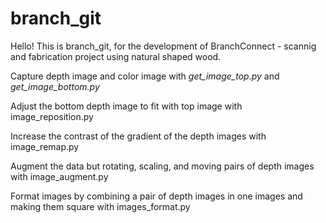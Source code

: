 # branch_git

Hello! This is branch_git, for the development of BranchConnect - scannig and fabrication project using natural shaped wood.

Capture depth image and color image with
  *get_image_top.py*
  and
  *get_image_bottom.py*

Adjust the bottom depth image to fit with top image with
  image_reposition.py

Increase the contrast of the gradient of the depth images with
  image_remap.py

Augment the data but rotating, scaling, and moving pairs of depth images with
  image_augment.py

Format images by combining a pair of depth images in one images and making them square with
  images_format.py

